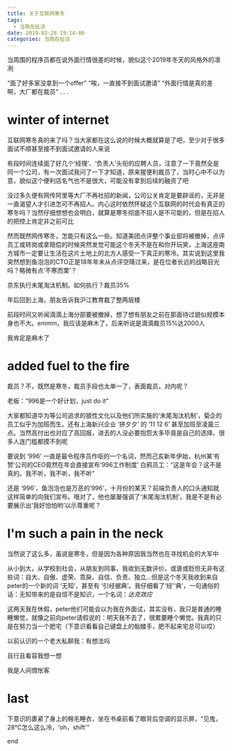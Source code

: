 ```yaml
---
title: 关于互联网寒冬
tags:
  - 当我在扯淡
date: 2019-02-28 19:14:00
categories: 当我在扯淡
---
```


当周围的程序员都在说外面行情很差的时候，貌似这个2019年冬天的风格外的凛冽
<!-- more -->

“面了好多家没拿到一个offer”
“唉，一直接不到面试邀请”
“外面行情是真的差啊，大厂都在裁员”
.
.
.
# winter of internet

互联网寒冬真的来了吗？当大家都在这么说的时候大概就算是了吧，至少对于很多面试不顺甚至接不到面试邀请的人来说

有段时间连续面了好几个‘经理’、‘负责人’头衔的应聘人员，注意了一下竟然全是同一个公司，有一次面试我问了一下才知道，原来猩便利裁员了，当时心中不以为意，貌似这个便利店名气也不是很大，可能没有拿到后续的融资了吧

没过多久便有网传阿里等大厂不再社招的新闻，公司公关肯定是要辟谣的，无非是一直渴望人才引进怎可不再招人。内心这时依然怀疑这个互联网的时代会有真正的寒冬吗？当然仔细想想也会明白，就算是寒冬彻底不招人是不可能的，但是在招人的把控上肯定非之前可比

然而既然网传寒冬，怎能只有这么一些。知道美团点评整个事业部将被撤掉，点评员工或转岗或拿赔偿的时候突然发觉可能这个冬天不是在和你开玩笑，上海这座南方城市一定要让生活在这片土地上的北方人感受一下真正的寒冷。其实说到这里我突然想到鱼泡泡的CTO正是18年年末从点评空降过来，是在位者长远的战略目光吗？略微有点‘不寒而栗’？

京东执行末尾淘汰机制。如何执行？裁员35%

年后回到上海，朋友告诉我沪江教育裁了整两层楼

前段时间又听闻滴滴上海分部要被撤掉，想了想有朋友之前在那面待过貌似规模本身也不大。emmm，我应该是麻木了，后来听说是滴滴裁员15%达2000人

我肯定是麻木了

# added fuel to the fire

裁员？不，既然是寒冬，裁员手段也太单一了，表面裁员，对内呢？

老板：“996是一个好计划，just do it”

大家都知道华为等公司追求的狼性文化以及他们所实施的‘末尾淘汰机制’，菊企的员工似乎为加班而生。还有上海新兴企业 ‘拼夕夕’ 的 ‘11 12 6’ 甚至加班至凌晨三点。当然高付出也对应了高回报，进去的人没必要抱怨太多毕竟是自己的选择。很多人连门槛都摸不到呢

要说到 ‘996’ 一直是最令程序员作呕的一个名词，然而己亥新年伊始，杭州某‘有赞’公司的CEO竟然在年会直接宣布‘996工作制度’
白鸦员工：“这是年会？这不是真的。我不听，我不听，我不听”

还是 ‘996’，鱼泡泡也是万恶的‘996’，十月份的某天？前端负责人的口头通知就这样简单的向我们宣布。哦对了，他也屡屡强调了‘末尾淘汰机制’，我是不是有必要展示出‘我好怕怕哟’以示尊重呢？

# I'm such a pain in the neck

当然说了这么多，虽说是寒冬，但是因为各种原因我当然也在寻找机会的大军中

从小到大，从学校到社会，从朋友到同事，我收到无数评价，或褒或贬但无非有这些词：自大、自傲、虚荣、乖戾、自信、负责、独立...但是这个冬天我收到来自peter的一个新的词 ‘无知’，甚至有 ‘引经据典’。我仔细看了‘经’‘典’，一句通俗的话：无知带来的是自信不是知识，一个名词：*达克效应*

这两天我在休假，peter他们可能会以为我在外面试，其实没有，我只是普通的睡睡懒觉，就像之前向peter请假说的：明天我不去了，很累要睡个懒觉。我真的只是在努力当一个肥宅（下意识看看自己键盘上的骷髅手，肥不起来宅总可以哎）

以前认识的一个老大私聊我：有想法吗

且行且看容我想一想

我是人间惆怅客

# last

下意识的裹紧了身上的棉毛睡衣，坐在书桌前看了眼背后空调的显示屏，“见鬼，28°C怎么这么冷，‘oh，shift’”

end
